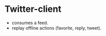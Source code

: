 Twitter-client
==============

- consumes a feed.
- replay offline actions (favorite, reply, tweet).
